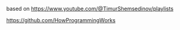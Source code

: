 based on 
https://www.youtube.com/@TimurShemsedinov/playlists

https://github.com/HowProgrammingWorks